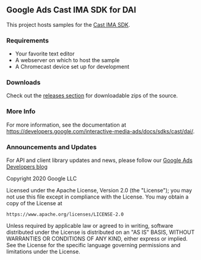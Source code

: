 ## Google Ads Cast IMA SDK for DAI

This project hosts samples for the
[Cast IMA SDK](https://developers.google.com/interactive-media-ads/docs/sdks/cast/dai/).

### Requirements

*   Your favorite text editor
*   A webserver on which to host the sample
*   A Chromecast device set up for development

### Downloads

Check out the
[releases section](https://github.com/googleads/googleads-ima-cast-dai/releases)
for downloadable zips of the source.

### More Info

For more information, see the documentation at
https://developers.google.com/interactive-media-ads/docs/sdks/cast/dai/.

### Announcements and Updates

For API and client library updates and news, please follow our
[Google Ads Developers blog](http://googleadsdeveloper.blogspot.com/)

Copyright 2020 Google LLC

Licensed under the Apache License, Version 2.0 (the "License"); you may not use
this file except in compliance with the License. You may obtain a copy of the
License at

```
https://www.apache.org/licenses/LICENSE-2.0
```

Unless required by applicable law or agreed to in writing, software distributed
under the License is distributed on an "AS IS" BASIS, WITHOUT WARRANTIES OR
CONDITIONS OF ANY KIND, either express or implied. See the License for the
specific language governing permissions and limitations under the License.
